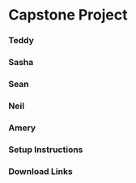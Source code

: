 # Capstone Project
### Teddy
### Sasha
### Sean
### Neil
### Amery

### Setup Instructions

### Download Links


